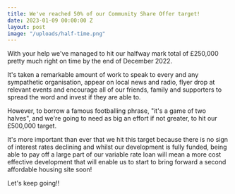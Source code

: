 ```yaml
---
title: We've reached 50% of our Community Share Offer target!
date: 2023-01-09 00:00:00 Z
layout: post
image: "/uploads/half-time.png"
---
```


With your help we've managed to hit our halfway mark total of £250,000 pretty much right on time by the end of December 2022.

It's taken a remarkable amount of work to speak to every and any sympathetic organisation, appear on local news and radio, flyer drop at relevant events and encourage all of our friends, family and supporters to spread the word and invest if they are able to.

However, to borrow a famous footballing phrase, "it's a game of two halves", and we're going to need as big an effort if not greater, to hit our £500,000 target.

It's more important than ever that we hit this target because there is no sign of interest rates declining and whilst our development is fully funded, being able to pay off a large part of our variable rate loan will mean a more cost effective development that will enable us to start to bring forward a second affordable housing site soon!

Let's keep going!!